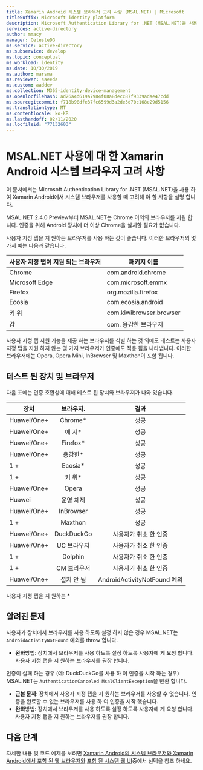 ```yaml
---
title: Xamarin Android 시스템 브라우저 고려 사항 (MSAL.NET) | Microsoft
titleSuffix: Microsoft identity platform
description: Microsoft Authentication Library for .NET (MSAL.NET)을 사용 하 여 Xamarin Android에서 시스템 브라우저를 사용 하기 위한 고려 사항에 대해 알아봅니다.
services: active-directory
author: mmacy
manager: CelesteDG
ms.service: active-directory
ms.subservice: develop
ms.topic: conceptual
ms.workload: identity
ms.date: 10/30/2019
ms.author: marsma
ms.reviewer: saeeda
ms.custom: aaddev
ms.collection: M365-identity-device-management
ms.openlocfilehash: ad26a4d619a7984f08a8decc87f9339adae47cdd
ms.sourcegitcommit: f718b98dfe37fc6599d3a2de3d70c168e29d5156
ms.translationtype: MT
ms.contentlocale: ko-KR
ms.lasthandoff: 02/11/2020
ms.locfileid: "77132603"
---
```

#  <a name="xamarin-android-system-browser-considerations-for-using-msalnet"></a>MSAL.NET 사용에 대 한 Xamarin Android 시스템 브라우저 고려 사항

이 문서에서는 Microsoft Authentication Library for .NET (MSAL.NET)을 사용 하 여 Xamarin Android에서 시스템 브라우저를 사용할 때 고려해 야 할 사항을 설명 합니다.

MSAL.NET 2.4.0 Preview부터 MSAL.NET는 Chrome 이외의 브라우저를 지원 합니다. 인증을 위해 Android 장치에 더 이상 Chrome을 설치할 필요가 없습니다.

사용자 지정 탭을 지 원하는 브라우저를 사용 하는 것이 좋습니다. 이러한 브라우저의 몇 가지 예는 다음과 같습니다.

| 사용자 지정 탭이 지원 되는 브라우저 | 패키지 이름 |
|------| ------- |
|Chrome | com.android.chrome|
|Microsoft Edge | com.microsoft.emmx|
|Firefox | org.mozilla.firefox|
|Ecosia | com.ecosia.android|
|키 위 | com.kiwibrowser.browser|
|감 | com. 용감한 브라우저|

사용자 지정 탭 지원 기능을 제공 하는 브라우저를 식별 하는 것 외에도 테스트는 사용자 지정 탭을 지원 하지 않는 몇 가지 브라우저가 인증에도 적용 됨을 나타냅니다. 이러한 브라우저에는 Opera, Opera Mini, InBrowser 및 Maxthon이 포함 됩니다. 

## <a name="tested-devices-and-browsers"></a>테스트 된 장치 및 브라우저
다음 표에는 인증 호환성에 대해 테스트 된 장치와 브라우저가 나와 있습니다.

| 장치 | 브라우저.     |  결과  | 
| ------------- |:-------------:|:-----:|
| Huawei/One+ | Chrome\* | 성공|
| Huawei/One+ | 에 지\* | 성공|
| Huawei/One+ | Firefox\* | 성공|
| Huawei/One+ | 용감한\* | 성공|
| 1 + | Ecosia\* | 성공|
| 1 + | 키 위\* | 성공|
| Huawei/One+ | Opera | 성공|
| Huawei | 운영 체제 | 성공|
| Huawei/One+ | InBrowser | 성공|
| 1 + | Maxthon | 성공|
| Huawei/One+ | DuckDuckGo | 사용자가 취소 한 인증|
| Huawei/One+ | UC 브라우저 | 사용자가 취소 한 인증|
| 1 + | Dolphin | 사용자가 취소 한 인증|
| 1 + | CM 브라우저 | 사용자가 취소 한 인증|
| Huawei/One+ | 설치 안 됨 | AndroidActivityNotFound 예외|

사용자 지정 탭을 지 원하는 \*

## <a name="known-issues"></a>알려진 문제

사용자가 장치에서 브라우저를 사용 하도록 설정 하지 않은 경우 MSAL.NET는 `AndroidActivityNotFound` 예외를 throw 합니다.  
  - **완화**방법: 장치에서 브라우저를 사용 하도록 설정 하도록 사용자에 게 요청 합니다. 사용자 지정 탭을 지 원하는 브라우저를 권장 합니다.

인증이 실패 하는 경우 (예: DuckDuckGo를 사용 하 여 인증을 시작 하는 경우) MSAL.NET는 `AuthenticationCanceled MsalClientException`을 반환 합니다. 
  - **근본 문제**: 장치에서 사용자 지정 탭을 지 원하는 브라우저를 사용할 수 없습니다. 인증을 완료할 수 없는 브라우저를 사용 하 여 인증을 시작 했습니다. 
  - **완화**방법: 장치에서 브라우저를 사용 하도록 설정 하도록 사용자에 게 요청 합니다. 사용자 지정 탭을 지 원하는 브라우저를 권장 합니다.

## <a name="next-steps"></a>다음 단계
자세한 내용 및 코드 예제를 보려면 [Xamarin Android의 시스템 브라우저와 Xamarin Android에서 포함 된 웹 브라우저와](https://github.com/AzureAD/microsoft-authentication-library-for-dotnet/wiki/MSAL.NET-uses-web-browser#choosing-between-embedded-web-browser-or-system-browser-on-xamarinandroid) [포함 된 시스템 웹 UI](msal-net-web-browsers.md#embedded-vs-system-web-ui)중에서 선택을 참조 하세요.  